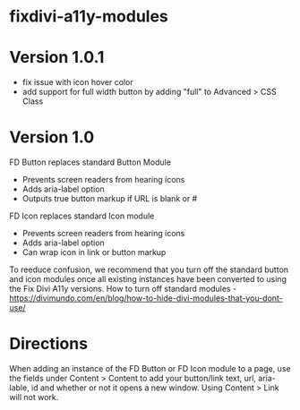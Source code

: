 # fixdivi-a11y-modules

Version 1.0.1
==========================================
* fix issue with icon hover color
* add support for full width button by adding "full" to Advanced > CSS Class

Version 1.0
==========================================
FD Button replaces standard Button Module
* Prevents screen readers from hearing icons
* Adds aria-label option
* Outputs true button markup if URL is blank or #
  
FD Icon replaces standard Icon module
* Prevents screen readers from hearing icons
* Adds aria-label option
* Can wrap icon in link or button markup

To reeduce confusion, we recommend that you turn off the standard button and icon modules once all existing instances have been converted to using the Fix Divi A11y versions.  How to turn off standard modules - https://divimundo.com/en/blog/how-to-hide-divi-modules-that-you-dont-use/

Directions
========================================
When adding an instance of the FD Button or FD Icon module to a page, use the fields under Content > Content to add your button/link text, url, aria-lable, id and whether or not it opens a new window.  Using Content > Link will not work. 
